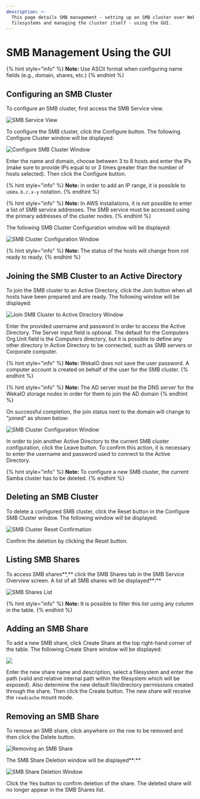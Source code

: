 ```yaml
---
description: >-
  This page details SMB management - setting up an SMB cluster over WekaIO
  filesystems and managing the cluster itself - using the GUI.
---
```


# SMB Management Using the GUI

{% hint style="info" %}
 **Note:** Use ASCII format when configuring name fields \(e.g., domain, shares, etc.\)
{% endhint %}

## **Configuring an SMB Cluster**

To configure an SMB cluster, first access the SMB Service view.

![SMB Service View](../.gitbook/assets/smb-clean-3.6.png)

To configure the SMB cluster, click the Configure button. The following Configure Cluster window will be displayed:

![Configure SMB Cluster Window](../.gitbook/assets/smb-configure-3.6.png)

Enter the name and domain, choose between 3 to 8 hosts and enter the IPs \(make sure to provide IPs equal to or 3 times greater than the number of hosts selected\). Then click the Configure button.

{% hint style="info" %}
**Note:** in order to add an IP range, it is possible to use`a.b.c.x-y` notation.
{% endhint %}

{% hint style="info" %}
**Note:** In AWS installations, it is not possible to enter a list of SMB service addresses. The SMB service must be accessed using the primary addresses of the cluster nodes.
{% endhint %}

The following SMB Cluster Configuration window will be displayed:

![SMB Cluster Configuration Window](../.gitbook/assets/smb-cluster-not-joined-3.6.png)

{% hint style="info" %}
**Note:** The status of the hosts will change from not ready to ready.
{% endhint %}

## Joining the SMB Cluster to an Active Directory

To join the SMB cluster to an Active Directory, click the Join button when all hosts have been prepared and are ready. The following window will be displayed:

![Join SMB Cluster to Active Directory Window](../.gitbook/assets/selection_758.png)

Enter the provided username and password in order to access the Active Directory. The Server input field is optional. The default for the Computers Org.Unit field is the Computers directory, but it is possible to define any other directory in Active Directory to be connected, such as SMB servers or Corporate computer.

{% hint style="info" %}
**Note:** WekaIO does not save the user password. A computer account is created on behalf of the user for the SMB cluster.
{% endhint %}

{% hint style="info" %}
**Note:** The AD server must be the DNS server for the WekaIO storage nodes in order for them to join the AD domain
{% endhint %}

On successful completion, the join status next to the domain will change to "joined" as shown below:

![SMB Cluster Configuration Window](../.gitbook/assets/smb-cluster-joined-3.6.png)

In order to join another Active Directory to the current SMB cluster configuration, click the Leave button. To confirm this action, it is necessary to enter the username and password used to connect to the Active Directory.

{% hint style="info" %}
**Note:** To configure a new SMB cluster, the current Samba cluster has to be deleted.
{% endhint %}

## Deleting an SMB Cluster

To delete a configured SMB cluster, click the Reset button in the Configure SMB Cluster window. The following window will be displayed:

![SMB Cluster Reset Confirmation](../.gitbook/assets/smb-cluster-reset-3.6.png)

Confirm the deletion by clicking the Reset button.

## **Listing SMB Shares**

To access SMB shares**,** click the SMB Shares tab in the SMB Service Overview screen. A list of all SMB shares will be displayed**:**

![SMB Shares List](../.gitbook/assets/smb-shares-biew-3.6.png)

{% hint style="info" %}
**Note:** It is possible to filter this list using any column in the table.
{% endhint %}

## Adding an SMB Share

To add a new SMB share, click Create Share at the top right-hand corner of the table. The following Create Share window will be displayed:

![](../.gitbook/assets/screen-shot-2019-07-28-at-9.49.20.png)

Enter the new share name and description, select a filesystem and enter the path \(valid and relative internal path within the filesystem which will be exposed\). Also determine the new default file/directory permissions created through the share. Then click the Create button. The new share will receive the `readcache` mount mode. 

## Removing an SMB Share

To remove an SMB share, click anywhere on the row to be removed and then click the Delete button.

![Removing an SMB Share](../.gitbook/assets/smb-shares-biew-3.6.png)

The SMB Share Deletion window will be displayed**:**

![SMB Share Deletion Window](../.gitbook/assets/smb-share-deletion-3.6.png)

Click the Yes button to confirm deletion of the share. The deleted share will no longer appear in the SMB Shares list.

